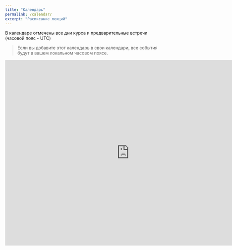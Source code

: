 ```yaml
---
title: "Календарь"
permalink: /calendar/
excerpt: "Расписание лекций"
---
```


В календаре отмечены все дни курса и предварительные встречи (часовой пояс - UTC)

> Если вы добавите этот календарь в свои календари, все события будут в вашем локальном часовом поясе.

<iframe src="https://calendar.google.com/calendar/embed?src=t5547r8gqtip0ics7j021q3gvo%40group.calendar.google.com&ctz=Atlantic/Reykjavik" style="border: 0" width="800" height="600" frameborder="0" scrolling="no"></iframe>

